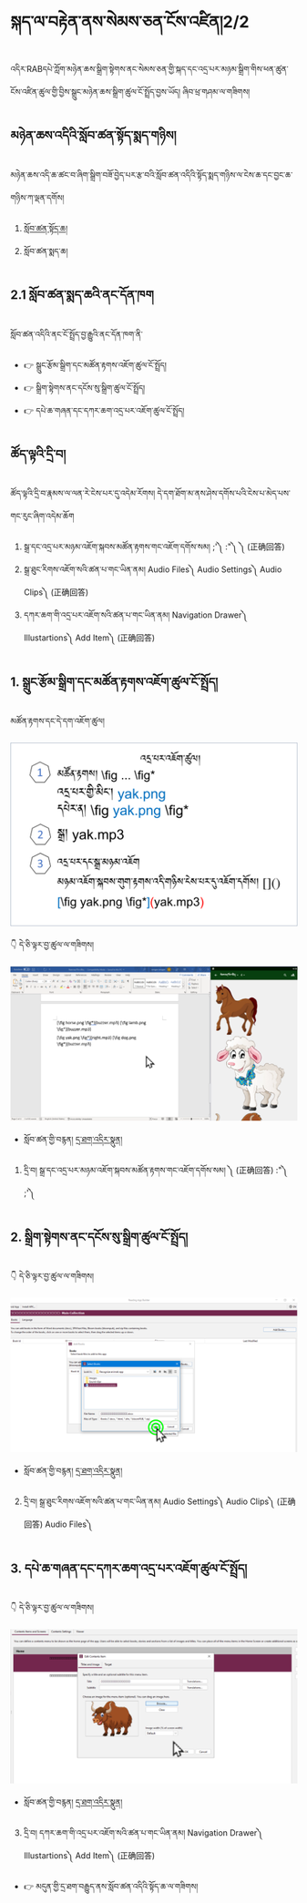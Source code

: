# སྐད་ལ་བརྟེན་ནས་སེམས་ཅན་ངོས་འཛིན།2/2

འདིར་RABདཔེ་ཀློག་མཉེན་ཆས་སྒྲིག་སྟེགས་ནང་སེམས་ཅན་གྱི་སྐད་དང་འདྲ་པར་མཉམ་སྒྲིག་གིས་ཕན་ཚུན་ངོས་འཛིན་ཚུལ་གྱི་བྱིས་སྒྲུང་མཉེན་ཆས་སྒྲིག་ཚུལ་ངོ་སྤྲོད་བྱས་ཡོད། ཞིབ་ཕྲ་གཤམ་ལ་གཟིགས།

## མཉེན་ཆས་འདིའི་སློབ་ཚན་སྟོད་སྨད་གཉིས།

མཉེན་ཆས་འདི་ཆ་ཚང་བ་ཞིག་སྒྲིག་བཟོ་བྱེད་པར་རྩ་བའི་སློབ་ཚན་འདིའི་སྟོད་སྨད་གཉིས་ལ་ངེས་ཆ་དང་བྱང་ཆ་གཉིས་ཀ་ལྡན་དགོས།
1. [སློབ་ཚན་སྟོད་ཆ།](https://github.com/buda-base/budax/blob/master/howtoguides/RAB07/index.md)
2. སློབ་ཚན་སྨད་ཆ།

## 2.1 སློབ་ཚན་སྨད་ཆའི་ནང་དོན་ཁག

སློབ་ཚན་འདིའི་ནང་ངོ་སྤྲོད་བྱ་རྒྱུའི་ནང་དོན་ཁག་ནི་

- 👉 སྒྲུང་རྩོམ་སྒྲིག་དང་མཚོན་རྟགས་འཇོག་ཚུལ་ངོ་སྤྲོད།
- 👉 སྒྲིག་སྟེགས་ནང་དངོས་སུ་སྒྲིག་ཚུལ་ངོ་སྤྲོད།
- 👉 དཔེ་ཆ་གཞན་དང་དཀར་ཆག་འདྲ་པར་འཇོག་ཚུལ་ངོ་སྤྲོད།

## ཚོད་ལྟའི་དྲི་བ།

ཚོད་ལྟའི་དྲི་བ་རྣམས་ལ་ལན་རེ་ངེས་པར་དུ་འདེམ་རོགས། དེ་དག་ཐོག་མ་ནས་ཤེས་དགོས་པའི་ངེས་པ་མེད་པས་གང་རུང་ཞིག་འདེམ་ཆོག

1. སྒྲ་དང་འདྲ་པར་མཉམ་འཇོག་སྐབས་མཚོན་རྟགས་གང་འཇོག་དགོས་སམ། ;'༽ :"༽ []()༽ (正确回答)
2. སྒྲ་ཐུང་རིགས་འཇོག་སའི་ཚན་པ་གང་ཡིན་ནམ། Audio Files༽ Audio Settings༽ Audio Clips༽ (正确回答)
3. དཀར་ཆག་གི་འདྲ་པར་འཇོག་སའི་ཚན་པ་གང་ཡིན་ནམ། Navigation Drawer༽ Illustartions༽ Add Item༽ (正确回答)

## 1. སྒྲུང་རྩོམ་སྒྲིག་དང་མཚོན་རྟགས་འཇོག་ཚུལ་ངོ་སྤྲོད།


མཚོན་རྟགས་དང་དེ་དག་འཇོག་ཚུལ།

![800](images/000000.png)

👇 དེ་ཅི་ལྟར་བྱ་ཚུལ་ལ་གཟིགས།

![800](images/000001.png)


- སློབ་ཚན་གྱི་བརྙན། [དྲ་ཐག་འདིར་སྣུན།](https://drive.google.com/file/d/1yaxydcrayY1zcrB7rdVCoU-jgH-iMlUD/view?usp=share_link)


1. དྲི་བ། སྒྲ་དང་འདྲ་པར་མཉམ་འཇོག་སྐབས་མཚོན་རྟགས་གང་འཇོག་དགོས་སམ། []()༽ (正确回答) :"༽ ;'༽

## 2. སྒྲིག་སྟེགས་ནང་དངོས་སུ་སྒྲིག་ཚུལ་ངོ་སྤྲོད།

👇 དེ་ཅི་ལྟར་བྱ་ཚུལ་ལ་གཟིགས།

![800](images/000002.png)


- སློབ་ཚན་གྱི་བརྙན། [དྲ་ཐག་འདིར་སྣུན།](https://drive.google.com/file/d/15COX5bkAmikfp58GfnnIAUp0iu8ks66n/view?usp=share_link)


2. དྲི་བ། སྒྲ་ཐུང་རིགས་འཇོག་སའི་ཚན་པ་གང་ཡིན་ནམ། Audio Settings༽ Audio Clips༽ (正确回答) Audio Files༽

## 3. དཔེ་ཆ་གཞན་དང་དཀར་ཆག་འདྲ་པར་འཇོག་ཚུལ་ངོ་སྤྲོད།

👇 དེ་ཅི་ལྟར་བྱ་ཚུལ་ལ་གཟིགས།

![800](images/000003.png)
 

- སློབ་ཚན་གྱི་བརྙན། [དྲ་ཐག་འདིར་སྣུན།](https://drive.google.com/file/d/1GVulCPjCbNJFK3G3-i2Zgx9B0A1viTeN/view?usp=share_link)


3. དྲི་བ། དཀར་ཆག་གི་འདྲ་པར་འཇོག་སའི་ཚན་པ་གང་ཡིན་ནམ། Navigation Drawer༽ Illustartions༽ Add Item༽ (正确回答)

- 👉 མདུན་གྱི་དྲ་ཐག་བརྒྱུད་ནས་སློབ་ཚན་འདིའི་སྟོད་ཆ་ལ་གཟིགས།